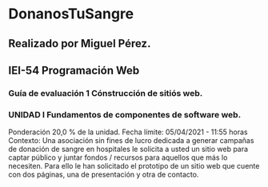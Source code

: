 # DonanosTuSangre
 
## Realizado por Miguel Pérez.

## IEI-54 Programación Web

### Guía de evaluación 1 Cónstrucción de sitiós web.

### UNIDAD I Fundamentos de componentes de software web.

Ponderación 20,0 % de la unidad.
Fecha límite: 05/04/2021 - 11:55 horas
Contexto:
Una asociación sin fines de lucro dedicada a generar campañas de donación de sangre en 
hospitales le solicita a usted un sitio web para captar público y juntar fondos / recursos 
para aquellos que más lo necesiten. Para ello le han solicitado el prototipo de un sitio web 
que cuente con dos páginas, una de presentación y otra de contacto.
